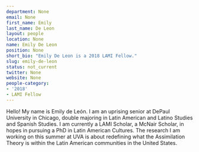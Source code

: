 ```yaml
---
department: None
email: None
first_name: Emily
last_name: De Leon
layout: people
location: None
name: Emily De Leon
position: None
short_bio: "Emily De Leon is a 2018 LAMI Fellow."
slug: emily-de-leon
status: not_current
twitter: None
website: None
people-category:
- '2018'
- LAMI Fellow
---
```

Hello! My name is Emily de León. I am an uprising senior at DePaul University in Chicago, double majoring in Latin American and Latino Studies and Spanish Studies. I am currently a LAMI Scholar, a McNair Scholar, in hopes in pursuing a PhD in Latin American Cultures. The research I am working on this summer at UVA is about redefining what the Assimilation Theory is within the Latin American communities in the United States.

